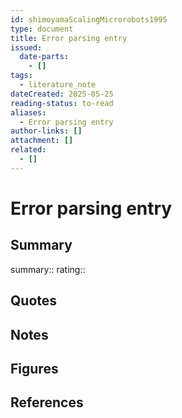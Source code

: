 ```yaml
---
id: shimoyamaScalingMicrorobots1995
type: document
title: Error parsing entry
issued:
  date-parts:
    - []
tags:
  - literature_note
dateCreated: 2025-05-25
reading-status: to-read
aliases:
  - Error parsing entry
author-links: []
attachment: []
related:
  - []
---
```


# Error parsing entry

## Summary
summary::
rating::

## Quotes

## Notes

## Figures

## References




